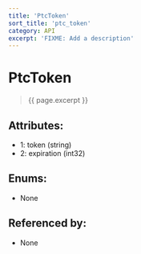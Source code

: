 ```yaml
---
title: 'PtcToken'
sort_title: 'ptc_token'
category: API
excerpt: 'FIXME: Add a description'
---
```


[comment]: <> (THIS PART IS GENERATED - AKA DON'T EDIT THIS PART MANUALLY)

# PtcToken

> {{ page.excerpt }}

## Attributes:

- 1: token (string)
- 2: expiration (int32)

## Enums:

- None

## Referenced by:

- None

[comment]: <> (YOU CAN EDIT AFTER THIS)
